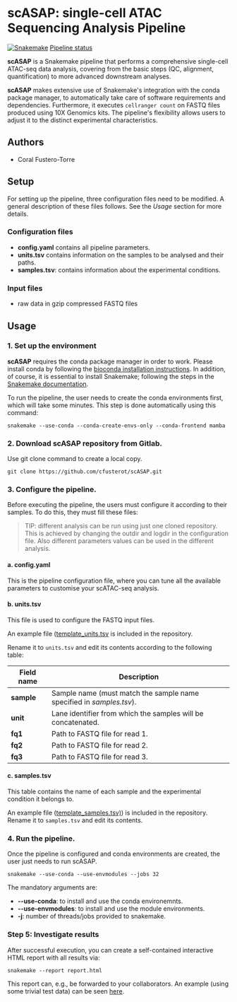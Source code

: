 # scASAP: single-cell ATAC Sequencing Analysis Pipeline

[![Snakemake](https://img.shields.io/badge/snakemake-≥5.7.0-brightgreen.svg)](https://snakemake.bitbucket.io)
[Pipeline status](https://github.com/cfusterot/scASAP/commits/master)

**scASAP** is a Snakemake pipeline that performs a comprehensive single-cell ATAC-seq data analysis, covering from the basic steps (QC, alignment, quantification) to more advanced downstream analyses.

**scASAP** makes extensive use of Snakemake's integration with the conda package manager, to automatically take care of software requirements and dependencies. Furthermore, it executes `cellranger count` on FASTQ files produced using 10X Genomics kits. The pipeline's flexibility allows users to adjust it to the distinct experimental characteristics. 

## Authors

* Coral Fustero-Torre

## Setup

For setting up the pipeline, three configuration files need to be modified. A general description of these files follows. See the *Usage* section for more details.

### Configuration files

* **config.yaml** contains all pipeline parameters.
* **units.tsv** contains information on the samples to be analysed and their paths.
* **samples.tsv**: contains information about the experimental conditions.

### Input files

* raw data in gzip compressed FASTQ files

## Usage 

### 1. Set up the environment 

**scASAP** requires the conda package manager in order to work. Please install conda by following the [bioconda installation instructions](http://bioconda.github.io/user/install.html#install-conda). In addition, of course, it is essential to install Snakemake; following the steps in the [Snakemake documentation](https://snakemake.readthedocs.io/en/stable/getting_started/installation.html). 

To run the pipeline, the user needs to create the conda environments first, which will take some minutes.
This step is done automatically using this command:

    snakemake --use-conda --conda-create-envs-only --conda-frontend mamba


### 2. Download **scASAP** repository from Gitlab.
Use git clone command to create a local copy. 

    git clone https://github.com/cfusterot/scASAP.git

### 3. Configure the pipeline.

Before executing the pipeline, the users must configure it according to their samples. To do this, they must fill these files:

> TIP: different analysis can be run using just one cloned repository. This is achieved by changing the outdir and logdir in the configuration file. Also different parameters values can be used in the different analysis.

#### **a. config.yaml**

This is the pipeline configuration file, where you can tune all the available parameters to customise your scATAC-seq analysis. 

#### **b. units.tsv**

This file is used to configure the FASTQ input files.

An example file ([template_units.tsv](https://github.com/cfusterot/scASAP/master/template_units.tsv) is included in the repository.

Rename it to `units.tsv` and edit its contents according to the following table:

| **Field name** 	| **Description**                  |
|------------	|-----------------------------------------------------	|
| **sample**     	| Sample name (must match the sample name specified in *samples.tsv*).         	|
| **unit**       	| Lane identifier from which the samples will be concatenated.|
| **fq1**        	| Path to FASTQ file for read 1.  	|
| **fq2**        	| Path to FASTQ file for read 2.    | 
| **fq3**        	| Path to FASTQ file for read 3.    | 

#### **c. samples.tsv**

This table contains the name of each sample and the experimental condition it belongs to. 

An example file ([template_samples.tsv)](https://github.com/cfusterot/scASAP/master/template_samples.tsv)) is included in the repository. Rename it to `samples.tsv` and edit its contents. 

### 4. Run the pipeline.

Once the pipeline is configured and conda environments are created, the user just needs to run scASAP.

    snakemake --use-conda --use-envmodules --jobs 32 

The mandatory arguments are:
* **--use-conda**: to install and use the conda environemnts.
* **--use-envmodules**: to install and use the module environments.
* **-j**: number of threads/jobs provided to snakemake.

### Step 5: Investigate results

After successful execution, you can create a self-contained interactive HTML report with all results via:

    snakemake --report report.html

This report can, e.g., be forwarded to your collaborators.
An example (using some trivial test data) can be seen [here](https://cdn.rawgit.com/snakemake-workflows/rna-seq-kallisto-sleuth/master/.test/report.html).

